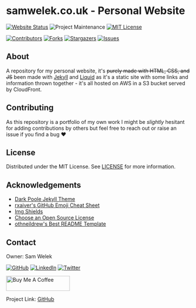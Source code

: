 # samwelek.co.uk - Personal Website

<!-- PROJECT SHIELDS -->
<!--
*** I'm using markdown "reference style" links for readability.
*** Reference links are enclosed in brackets [ ] instead of parentheses ( ).
*** See the bottom of this document for the declaration of the reference variables
*** for contributors-url, forks-url, etc. This is an optional, concise syntax you may use.
*** https://www.markdownguide.org/basic-syntax/#reference-style-links
-->
[![Website Status][aws-shield]][url]
![Project Maintenance][maintenance-shield]
[![MIT License][license-shield]][license-url]

[![Contributors][contributors-shield]][contributors-url]
[![Forks][forks-shield]][forks-url]
[![Stargazers][stars-shield]][stars-url]
[![Issues][issues-shield]][issues-url]

<!-- ABOUT -->
## About

A repository for my personal website, it's ~~purely made with HTML, CSS, and JS~~ been made with [Jekyll][jekyll] and [Liquid][liquid] as it's a static site with some links and information thrown together - it's all hosted on AWS in a S3 bucket served by CloudFront.

<!-- CONTRIBUTING -->
## Contributing

As this repository is a portfolio of my own work I might be *slightly* hesitant for adding contributions by others but feel free to reach out or raise an issue if you find a bug :heart:

<!-- LICENSE -->
## License

Distributed under the MIT License. See [LICENSE][license-url] for more information.

<!-- ACKNOWLEDGEMENTS -->
## Acknowledgements

* [Dark Poole Jekyll Theme][1]
* [rxaiver's GitHub Emoji Cheat Sheet][2]
* [Img Shields][3]
* [Choose an Open Source License][4]
* [othneildrew's Best README Template][5]

<!-- CONTACT -->
## Contact

Owner: Sam Welek

[![GitHub][github-shield]][github-url]
[![LinkedIn][linkedin-shield]][linkedin-url]
[![Twitter][twitter-shield]][twitter-url]

<a href="https://www.buymeacoffee.com/tiberiushunter" target="_blank"> <img src="https://cdn.buymeacoffee.com/buttons/default-yellow.png" alt="Buy Me A Coffee" height="41" width="174"></a>

Project Link: [GitHub][project-url]

<!-- MARKDOWN LINKS & IMAGES -->
<!-- https://www.markdownguide.org/basic-syntax/#reference-style-links -->

<!-- Project Specific -->
[project-url]: https://github.com/tiberiushunter/samwelek.co.uk
[jekyll]: https://jekyllrb.com/
[liquid]: https://shopify.github.io/liquid/

[aws-shield]: https://img.shields.io/website?down_message=offline&label=status&logo=jekyll&style=for-the-badge&up_message=online&url=https%3A%2F%2Fsamwelek.co.uk

[url]: https://samwelek.co.uk

[maintenance-shield]: https://img.shields.io/maintenance/yes/2021.svg?style=for-the-badge

[contributors-shield]: https://img.shields.io/github/contributors/tiberiushunter/samwelek.co.uk.svg?style=for-the-badge
[contributors-url]: https://github.com/tiberiushunter/samwelek.co.uk/graphs/contributors

[forks-shield]: https://img.shields.io/github/forks/tiberiushunter/samwelek.co.uk.svg?style=for-the-badge
[forks-url]: https://github.com/tiberiushunter/samwelek.co.uk/network/members

[stars-shield]: https://img.shields.io/github/stars/tiberiushunter/samwelek.co.uk.svg?style=for-the-badge
[stars-url]: https://github.com/tiberiushunter/samwelek.co.uk/stargazers

[issues-shield]: https://img.shields.io/github/issues/tiberiushunter/samwelek.co.uk.svg?style=for-the-badge
[issues-url]: https://github.com/tiberiushunter/samwelek.co.uk/issues

[license-shield]: https://img.shields.io/github/license/tiberiushunter/samwelek.co.uk.svg?style=for-the-badge
[license-url]: https://github.com/tiberiushunter/samwelek.co.uk/blob/main/LICENSE

<!-- Contact Specific -->
[github-shield]: https://img.shields.io/badge/-GitHub-black.svg?style=for-the-badge&logo=github&colorB=555
[github-url]: https://github.com/tiberiushunter

[linkedin-shield]: https://img.shields.io/badge/-LinkedIn-black.svg?style=for-the-badge&logo=linkedin&colorB=555
[linkedin-url]: https://linkedin.com/in/sam-welek

[twitter-shield]: https://img.shields.io/badge/-Twitter-black.svg?style=for-the-badge&logo=twitter&colorB=555
[twitter-url]: https://twitter.com/samwelek

<!-- Acknowledgement Specific -->
[1]: https://github.com/andrewhwanpark/dark-poole
[2]: https://gist.github.com/rxaviers/7360908
[3]: https://shields.io
[4]: https://choosealicense.com
[5]: https://github.com/othneildrew/Best-README-Template
